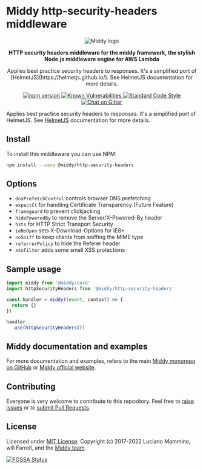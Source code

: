 # Middy http-security-headers middleware

<div align="center">
  <img alt="Middy logo" src="https://raw.githubusercontent.com/middyjs/middy/main/docs/img/middy-logo.png"/>
</div>

<div align="center">
  <p><strong>HTTP security headers middleware for the middy framework, the stylish Node.js middleware engine for AWS Lambda</strong></p>
  <p>Applies best practice security headers to responses. It's a simplified port of [HelmetJS](https://helmetjs.github.io/). See HelmetJS documentation for more details.</p>
</div>

<div align="center">
<p>
  <a href="http://badge.fury.io/js/%40middy%2Fhttp-security-headers">
    <img src="https://badge.fury.io/js/%40middy%2Fhttp-security-headers.svg" alt="npm version" style="max-width:100%;">
  </a>
  <a href="https://snyk.io/test/github/middyjs/middy">
    <img src="https://snyk.io/test/github/middyjs/middy/badge.svg" alt="Known Vulnerabilities" data-canonical-src="https://snyk.io/test/github/middyjs/middy" style="max-width:100%;">
  </a>
  <a href="https://standardjs.com/">
    <img src="https://img.shields.io/badge/code_style-standard-brightgreen.svg" alt="Standard Code Style"  style="max-width:100%;">
  </a>
  <a href="https://gitter.im/middyjs/Lobby">
    <img src="https://badges.gitter.im/gitterHQ/gitter.svg" alt="Chat on Gitter"  style="max-width:100%;">
  </a>
</p>
</div>

Applies best practice security headers to responses. It's a simplified port of HelmetJS. See [HelmetJS](https://helmetjs.github.io/) documentation for more details.

## Install

To install this middleware you can use NPM:

```bash
npm install --save @middy/http-security-headers
```


## Options

 - `dnsPrefetchControl` controls browser DNS prefetching
 - `expectCt` for handling Certificate Transparency (Future Feature)
 - `frameguard` to prevent clickjacking
 - `hidePoweredBy` to remove the Server/X-Powered-By header
 - `hsts` for HTTP Strict Transport Security
 - `ieNoOpen` sets X-Download-Options for IE8+
 - `noSniff` to keep clients from sniffing the MIME type
 - `referrerPolicy` to hide the Referer header
 - `xssFilter` adds some small XSS protections


## Sample usage

```javascript
import middy from '@middy/core'
import httpSecurityHeaders from '@middy/http-security-headers'

const handler = middy((event, context) => {
  return {}
})

handler
  .use(httpSecurityHeaders())
```


## Middy documentation and examples

For more documentation and examples, refers to the main [Middy monorepo on GitHub](https://github.com/middyjs/middy) or [Middy official website](https://middy.js.org).


## Contributing

Everyone is very welcome to contribute to this repository. Feel free to [raise issues](https://github.com/middyjs/middy/issues) or to [submit Pull Requests](https://github.com/middyjs/middy/pulls).


## License

Licensed under [MIT License](LICENSE). Copyright (c) 2017-2022 Luciano Mammino, will Farrell, and the [Middy team](https://github.com/middyjs/middy/graphs/contributors).

<a href="https://app.fossa.io/projects/git%2Bgithub.com%2Fmiddyjs%2Fmiddy?ref=badge_large">
  <img src="https://app.fossa.io/api/projects/git%2Bgithub.com%2Fmiddyjs%2Fmiddy.svg?type=large" alt="FOSSA Status"  style="max-width:100%;">
</a>

